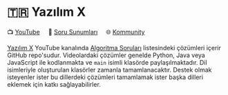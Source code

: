 # :tr: Yazılım X

:tv: [YouTube](https://www.youtube.com/channel/UCnhVJoxA9HmXueWGUapIhXg) &nbsp;&nbsp;&nbsp; :memo: [Soru Sunumları](https://drive.google.com/drive/folders/1e1aHq6XVlkxjyQIwAFqktxbUrzPXPBYY?usp=sharing) &nbsp;&nbsp;&nbsp; :globe_with_meridians: [Kommunity](https://kommunity.com/yazilimx)

[Yazılım X](https://www.youtube.com/channel/UCnhVJoxA9HmXueWGUapIhXg) YouTube kanalında [Algoritma Soruları](https://youtube.com/playlist?list=PL_GKt2iGS83sST66_u58JLv83c1YaLLh4) listesindeki çözümleri içerir GitHub repo'sudur. Videolardaki çözümler genelde Python, Java veya JavaScript ile kodlanmakta ve `main` isimli klasörde paylaşılmaktadır. Dil isimleriyle oluşturulan klasörler zamanla tamamlanacaktır. Destek olmak isteyenler ister bu dillerdeki çözümleri tamamlamak ister başka dilleri eklemek için katkı sağlayabilirler.
